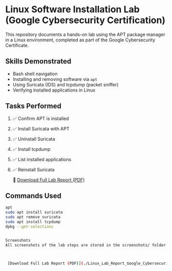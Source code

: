 # Linux Software Installation Lab (Google Cybersecurity Certification)

This repository documents a hands-on lab using the APT package manager in a Linux environment, completed as part of the Google Cybersecurity Certificate.

##  Skills Demonstrated
- Bash shell navigation
- Installing and removing software via `apt`
- Using Suricata (IDS) and tcpdump (packet sniffer)
- Verifying installed applications in Linux

## Tasks Performed

1. ✅ Confirm APT is installed  
2. ✅ Install Suricata with APT  
3. ✅ Uninstall Suricata  
4. ✅ Install tcpdump  
5. ✅ List installed applications  
6. ✅ Reinstall Suricata

   📄 [Download Full Lab Report (PDF)](./Linux_Lab_Report_Google_Cybersecurity_v2.pdf)


## Commands Used

```bash
apt
sudo apt install suricata
sudo apt remove suricata
sudo apt install tcpdump
dpkg --get-selections


Screenshots
All screenshots of the lab steps are stored in the screenshots/ folder.



 [Download Full Lab Report (PDF)](./Linux_Lab_Report_Google_Cybersecurity_v2.pdf)


